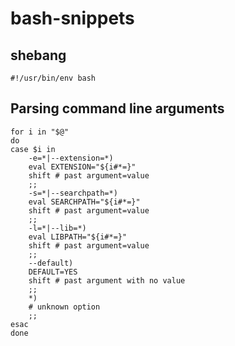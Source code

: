 # bash-snippets

## shebang

```
#!/usr/bin/env bash
```

## Parsing command line arguments

```
for i in "$@"
do
case $i in
    -e=*|--extension=*)
    eval EXTENSION="${i#*=}"
    shift # past argument=value
    ;;
    -s=*|--searchpath=*)
    eval SEARCHPATH="${i#*=}"
    shift # past argument=value
    ;;
    -l=*|--lib=*)
    eval LIBPATH="${i#*=}"
    shift # past argument=value
    ;;
    --default)
    DEFAULT=YES
    shift # past argument with no value
    ;;
    *)
    # unknown option
    ;;
esac
done
```
